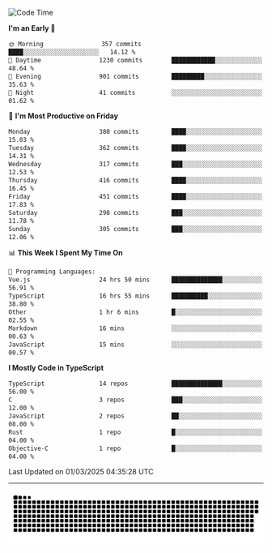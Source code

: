 <!--
<picture>
  <source
    srcset="https://github-readme-stats.vercel.app/api?username=kevinxft&show_icons=true&theme=dark"
    media="(prefers-color-scheme: dark)"
  />
  <source
    srcset="https://github-readme-stats.vercel.app/api?username=kevinxft&show_icons=true"
    media="(prefers-color-scheme: light), (prefers-color-scheme: no-preference)"
  />
  <img src="https://github-readme-stats.vercel.app/api?username=kevinxft&show_icons=true" />
</picture>
-->

<!--START_SECTION:waka-->
![Code Time](http://img.shields.io/badge/Code%20Time-3%2C166%20hrs%2039%20mins-blue)

**I'm an Early 🐤** 

```text
🌞 Morning                357 commits         ████░░░░░░░░░░░░░░░░░░░░░   14.12 % 
🌆 Daytime                1230 commits        ████████████░░░░░░░░░░░░░   48.64 % 
🌃 Evening                901 commits         █████████░░░░░░░░░░░░░░░░   35.63 % 
🌙 Night                  41 commits          ░░░░░░░░░░░░░░░░░░░░░░░░░   01.62 % 
```
📅 **I'm Most Productive on Friday** 

```text
Monday                   380 commits         ████░░░░░░░░░░░░░░░░░░░░░   15.03 % 
Tuesday                  362 commits         ████░░░░░░░░░░░░░░░░░░░░░   14.31 % 
Wednesday                317 commits         ███░░░░░░░░░░░░░░░░░░░░░░   12.53 % 
Thursday                 416 commits         ████░░░░░░░░░░░░░░░░░░░░░   16.45 % 
Friday                   451 commits         ████░░░░░░░░░░░░░░░░░░░░░   17.83 % 
Saturday                 298 commits         ███░░░░░░░░░░░░░░░░░░░░░░   11.78 % 
Sunday                   305 commits         ███░░░░░░░░░░░░░░░░░░░░░░   12.06 % 
```


📊 **This Week I Spent My Time On** 

```text
💬 Programming Languages: 
Vue.js                   24 hrs 50 mins      ██████████████░░░░░░░░░░░   56.91 % 
TypeScript               16 hrs 55 mins      ██████████░░░░░░░░░░░░░░░   38.80 % 
Other                    1 hr 6 mins         █░░░░░░░░░░░░░░░░░░░░░░░░   02.55 % 
Markdown                 16 mins             ░░░░░░░░░░░░░░░░░░░░░░░░░   00.63 % 
JavaScript               15 mins             ░░░░░░░░░░░░░░░░░░░░░░░░░   00.57 % 
```

**I Mostly Code in TypeScript** 

```text
TypeScript               14 repos            ██████████████░░░░░░░░░░░   56.00 % 
C                        3 repos             ███░░░░░░░░░░░░░░░░░░░░░░   12.00 % 
JavaScript               2 repos             ██░░░░░░░░░░░░░░░░░░░░░░░   08.00 % 
Rust                     1 repo              █░░░░░░░░░░░░░░░░░░░░░░░░   04.00 % 
Objective-C              1 repo              █░░░░░░░░░░░░░░░░░░░░░░░░   04.00 % 
```




 Last Updated on 01/03/2025 04:35:28 UTC
<!--END_SECTION:waka-->

---

<picture>
  <source media="(prefers-color-scheme: dark)" srcset="https://raw.githubusercontent.com/kevinxft/kevinxft/output/github-contribution-grid-snake-dark.svg">
  <source media="(prefers-color-scheme: light)" srcset="https://raw.githubusercontent.com/kevinxft/kevinxft/output/github-contribution-grid-snake.svg">
  <img alt="github contribution grid snake animation" src="https://raw.githubusercontent.com/kevinxft/kevinxft/output/github-contribution-grid-snake.svg">
</picture>